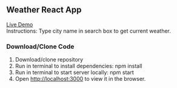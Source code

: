 ## Weather React App

<a href="https://eldarcelik.github.io/weather-react-app/" target="_blank">Live Demo</a> 
</br>
Instructions: Type city name in search box to get current weather.

### Download/Clone Code

1. Download/clone repository
2. Run in terminal to install dependencies: npm install
3. Run in terminal to start server locally: npm start
4. Open [http://localhost:3000](http://localhost:3000) to view it in the browser.
